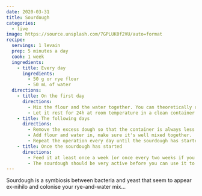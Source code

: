 ```yaml
---
date: 2020-03-31
title: Sourdough
categories:
  - live
image: https://source.unsplash.com/7GPLUK0f2VU/auto=format
recipe:
  servings: 1 levain
  prep: 5 minutes a day
  cook: 1 week
  ingredients:
    - title: Every day
      ingredients:
        - 50 g or rye flour
        - 50 mL of water
  directions:
    - title: On the first day
      directions:
        - Mix the flour and the water together. You can theoretically use regular wheat flour but for some reason I've only ever managed to start a sourdough with rye flour, so you've been warned.
        - Let it rest for 24h at room temperature in a clean container. It shouldn't be airtight. You can close it with a cheesecloth to make sure flies won't dive into it.
    - title: The following days
      directions:
        - Remove the excess dough so that the container is always less than half full.
        - Add flour and water in, make sure it's well mixed together.
        - Repeat the operation every day until the sourdough has started. It's easy to see it has since it doubles in volume six hours or so after "feeding".
    - title: Once the sourdough has started
      directions:
        - Feed it at least once a week (or once every two weeks if you keep it in the fridge).
        - The sourdough should be very active before you can use it to make bread. Make sure to give it one or two feed cycles before baking if you were keeping it hibernating.
---
```


Sourdough is a symbiosis between bacteria and yeast that seem to appear ex-nihilo and colonise your rye-and-water mix...
